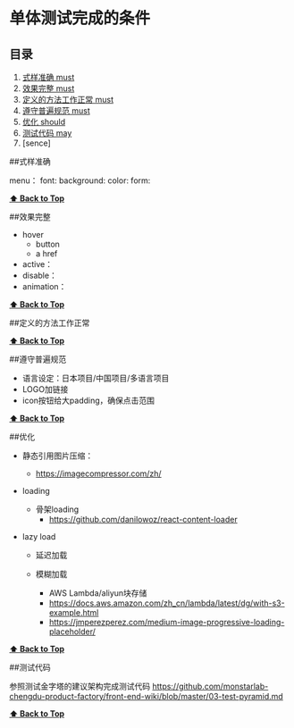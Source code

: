 # 单体测试完成的条件
<a name="table-of-contents"></a>
## 目录

  1. [式样准确 must](#style)
  1. [效果完整 must](#effect)
  1. [定义的方法工作正常 must](#function)
  1. [遵守普遍规范 must](#function)
  1. [优化 should](#destructuring)
  1. [测试代码 may](#autoTest)
  1. [sence]

<a name="style"></a>

##式样准确
 
menu：
font:
background:
color:
form:

**[⬆ Back to Top](#table-of-contents)**

<a name="effect"></a>
##效果完整
+ hover
    + button 
    + a href
+ active：
+ disable：
+ animation：

**[⬆ Back to Top](#table-of-contents)**

<a name="function"></a>
##定义的方法工作正常

**[⬆ Back to Top](#table-of-contents)**

<a name="types"></a>
##遵守普遍规范

+ 语言设定：日本项目/中国项目/多语言项目
+ LOGO加链接
+ icon按钮给大padding，确保点击范围

**[⬆ Back to Top](#table-of-contents)**

<a name="types"></a>
##优化

+ 静态引用图片压缩：
  +  https://imagecompressor.com/zh/
+ loading
  + 骨架loading
    + https://github.com/danilowoz/react-content-loader
    
    
+ lazy load 
  + 延迟加载
    
      
  + 模糊加载
    + AWS Lambda/aliyun块存储
    + https://docs.aws.amazon.com/zh_cn/lambda/latest/dg/with-s3-example.html
    + https://jmperezperez.com/medium-image-progressive-loading-placeholder/

**[⬆ Back to Top](#table-of-contents)**

<a name="types"></a>
##测试代码

参照测试金字塔的建议架构完成测试代码
https://github.com/monstarlab-chengdu-product-factory/front-end-wiki/blob/master/03-test-pyramid.md

**[⬆ Back to Top](#table-of-contents)**
